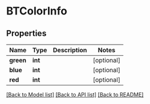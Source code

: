 # BTColorInfo

## Properties
Name | Type | Description | Notes
------------ | ------------- | ------------- | -------------
**green** | **int** |  | [optional] 
**blue** | **int** |  | [optional] 
**red** | **int** |  | [optional] 

[[Back to Model list]](../README.md#documentation-for-models) [[Back to API list]](../README.md#documentation-for-api-endpoints) [[Back to README]](../README.md)


